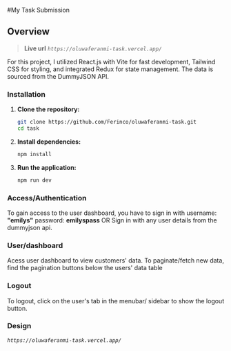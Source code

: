 

#My Task Submission

## Overview
> **Live url** 
 *`https://oluwaferanmi-task.vercel.app/`*

For this project, I utilized React.js with Vite for fast development, Tailwind CSS for styling, and integrated Redux for state management. The data is sourced from the DummyJSON API.


### Installation

1. **Clone the repository:**
   ```bash
   git clone https://github.com/Ferinco/oluwaferanmi-task.git
   cd task
   ```

2. **Install dependencies:**
   ```bash
   npm install
   ```

3. **Run the application:**
   ```bash
   npm run dev
   ```

### Access/Authentication

To gain access to the user dashboard, you have to sign in with 
username: **"emilys"**
password: **emilyspass**
       OR 
Sign in with any user details from the dummyjson api.   



### User/dashboard

Acess user dashboard to view customers' data.
To paginate/fetch new data, find the pagination buttons below the users' data table



### Logout

To logout, click on the user's tab in the menubar/ sidebar to show the logout button.


### Design 

 *`https://oluwaferanmi-task.vercel.app/`*

